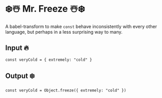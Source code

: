 # ❄️☃️ Mr. Freeze ☃️❄️

A babel-transform to make `const` behave inconsistently with every other language, but perhaps in a less surprising way to many.

## Input 🔥
`const veryCold = { extremely: "cold" }`

## Output ❄️
`const veryCold = Object.freeze({ extremely: "cold" })`